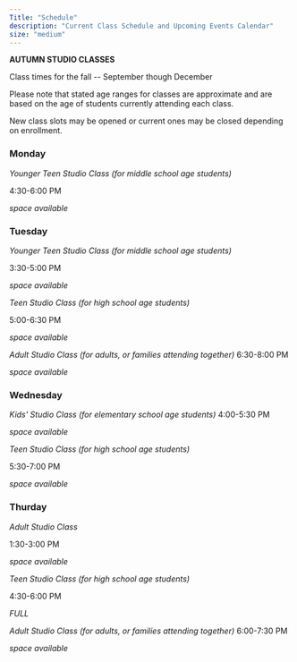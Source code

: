 ```yaml
---
Title: "Schedule"
description: "Current Class Schedule and Upcoming Events Calendar"
size: "medium"
---
```


**AUTUMN STUDIO CLASSES**

Class times for the fall -- September though December

Please note that stated age ranges for classes are approximate and are based on the age of students currently attending each class.

New class slots may be opened or current ones may be closed depending on enrollment.

### Monday

_Younger Teen Studio Class (for middle school age students)_

4:30-6:00 PM

*space available*





### Tuesday
_Younger Teen Studio Class (for middle school age students)_

3:30-5:00 PM

*space available*


_Teen Studio Class (for high school age students)_

5:00-6:30 PM

*space available*


_Adult Studio Class (for adults, or families attending together)_
6:30-8:00 PM

*space available*




### Wednesday


_Kids' Studio Class (for elementary school age students)_
4:00-5:30 PM

*space available*


_Teen Studio Class (for high school age students)_

5:30-7:00 PM

*space available*



### Thurday
_Adult Studio Class_

1:30-3:00 PM

*space available*


_Teen Studio Class (for high school age students)_

4:30-6:00 PM

*FULL*


_Adult Studio Class (for adults, or families attending together)_
6:00-7:30 PM

*space available*

